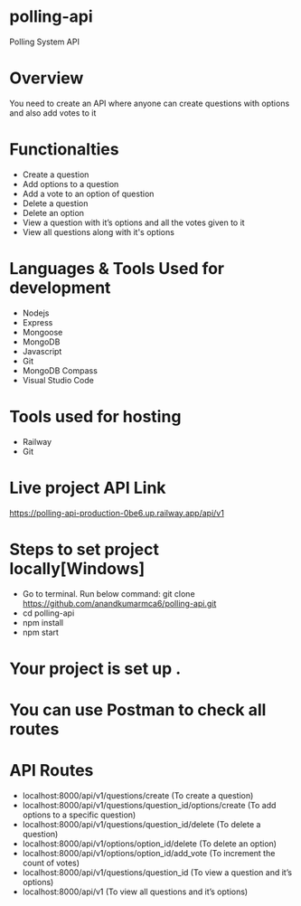 # polling-api
Polling System API
# Overview
You need to create an API where anyone can create questions with options and also add votes to it
# Functionalties
-	Create a question
-	Add options to a question
-	Add a vote to an option of question
-	Delete a question 
-	Delete an option 
-	View a question with it’s options and all the votes given to it
-    View all questions along with it's options

# Languages & Tools Used for development
- Nodejs
- Express
- Mongoose
- MongoDB
- Javascript
- Git
- MongoDB Compass
- Visual Studio Code
# Tools used for hosting
- Railway
- Git
# Live project API Link
https://polling-api-production-0be6.up.railway.app/api/v1

# Steps to set project locally[Windows]
- Go to terminal. Run below command:
     git clone https://github.com/anandkumarmca6/polling-api.git
-  cd polling-api
- npm install
- npm start
 # Your project is set up .
 # You can use Postman to check all routes
 # API Routes 
-	localhost:8000/api/v1/questions/create  (To create a question)
-	localhost:8000/api/v1/questions/question_id/options/create (To add options to a specific question)
-	localhost:8000/api/v1/questions/question_id/delete (To delete a question)
-	localhost:8000/api/v1/options/option_id/delete (To delete an option)
-	localhost:8000/api/v1/options/option_id/add_vote (To increment the count of votes)
-	localhost:8000/api/v1/questions/question_id (To view a question and it’s options)
-	localhost:8000/api/v1 (To view all questions and it’s options)


